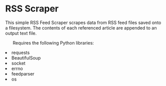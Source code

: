 # RSS Scraper

<p>This simple RSS Feed Scraper scrapes data from RSS feed files saved onto a filesystem. The contents of each referenced article are appended to an output text file.</p>

<ul style='text-align=left'>Requires the following Python libraries:</ul>
<li>requests</li>
<li>BeautifulSoup</li>
<li>socket</li>
<li>errno</li>
<li>feedparser</li>
<li>os</li>
</ul>
